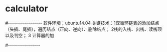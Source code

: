 # calculator
#-----------------
软件环境：ubuntu14.04
关键技术：1双循环链表的添加结点（头插、尾插），遍历结点（正向、逆向）、删除结点；
          2栈的入栈、出栈、读栈顶以及判空；
          3 计算器的加
          
#----------------
